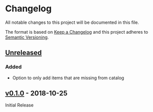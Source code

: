 # Changelog
All notable changes to this project will be documented in this file.

The format is based on [Keep a Changelog](http://keepachangelog.com/en/1.0.0/)
and this project adheres to [Semantic Versioning](http://semver.org/spec/v2.0.0.html).

## [Unreleased]

### Added
- Option to only add items that are missing from catalog


## [v0.1.0] - 2018-10-25

Initial Release

[Unreleased]: https://github.com/sat-utils/sat-stac-landsat/compare/0.1.0...HEAD
[v0.1.0]: https://github.com/sat-utils/sat-stac-landsat/tree/0.1.0

